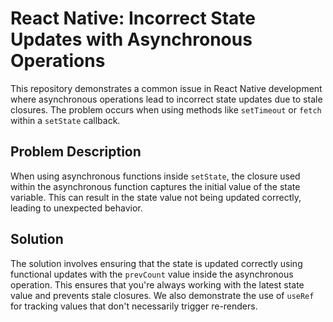 # React Native: Incorrect State Updates with Asynchronous Operations

This repository demonstrates a common issue in React Native development where asynchronous operations lead to incorrect state updates due to stale closures. The problem occurs when using methods like `setTimeout` or `fetch` within a `setState` callback.

## Problem Description

When using asynchronous functions inside `setState`, the closure used within the asynchronous function captures the initial value of the state variable. This can result in the state value not being updated correctly, leading to unexpected behavior.

## Solution

The solution involves ensuring that the state is updated correctly using functional updates with the `prevCount` value inside the asynchronous operation. This ensures that you're always working with the latest state value and prevents stale closures.  We also demonstrate the use of `useRef` for tracking values that don't necessarily trigger re-renders.